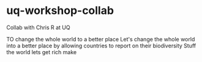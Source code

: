 # uq-workshop-collab
Collab with Chris R at UQ

TO change the whole world to a better place
Let's change the whole world into a better place by allowing countries to report on their biodiversity
Stuff the world lets get rich make

